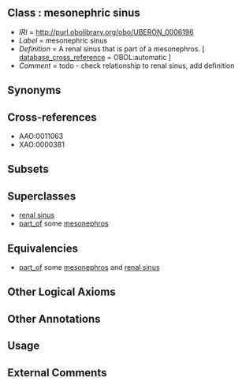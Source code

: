 
## Class : mesonephric sinus

 * *IRI* = http://purl.obolibrary.org/obo/UBERON_0006196
 * *Label* = mesonephric sinus
 * *Definition* = A renal sinus that is part of a mesonephros. [ [database_cross_reference](../../ef/oboInOwl#hasDbXref.md) = OBOL:automatic ]
 * *Comment* = todo - check relationship to renal sinus, add definition

## Synonyms


## Cross-references

 * AAO:0011063
 * XAO:0000381

## Subsets


## Superclasses

 * [renal sinus](../../UBERON/71/UBERON_0006171.md)
 * [part_of](../../BFO/50/BFO_0000050.md) some [mesonephros](../../UBERON/80/UBERON_0000080.md)

## Equivalencies

 * [part_of](../../BFO/50/BFO_0000050.md) some [mesonephros](../../UBERON/80/UBERON_0000080.md) and [renal sinus](../../UBERON/71/UBERON_0006171.md)

## Other Logical Axioms


## Other Annotations


## Usage


## External Comments

